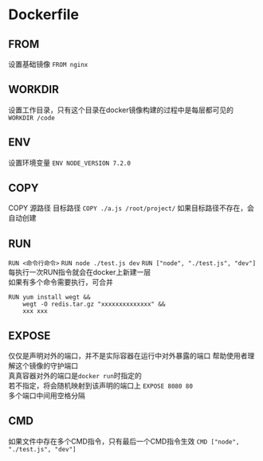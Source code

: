 # Dockerfile

## FROM
设置基础镜像
`FROM nginx`

## WORKDIR
设置工作目录，只有这个目录在docker镜像构建的过程中是每层都可见的
`WORKDIR /code`

## ENV
设置环境变量
`ENV NODE_VERSION 7.2.0`

## COPY
COPY 源路径 目标路径
`COPY ./a.js /root/project/`
如果目标路径不存在，会自动创建

## RUN
`RUN <命令行命令>`
`RUN node ./test.js dev`
`RUN ["node", "./test.js", "dev"]`
每执行一次RUN指令就会在docker上新建一层  
如果有多个命令需要执行，可合并
```
RUN yum install wegt &&
    wegt -O redis.tar.gz "xxxxxxxxxxxxxx" &&
    xxx xxx
```

## EXPOSE
仅仅是声明对外的端口，并不是实际容器在运行中对外暴露的端口 
帮助使用者理解这个镜像的守护端口   
真真容器对外的端口是`docker run`时指定的  
若不指定，将会随机映射到该声明的端口上
`EXPOSE 8080 80`  
多个端口中间用空格分隔  

## CMD
如果文件中存在多个CMD指令，只有最后一个CMD指令生效
`CMD ["node", "./test.js", "dev"]`

